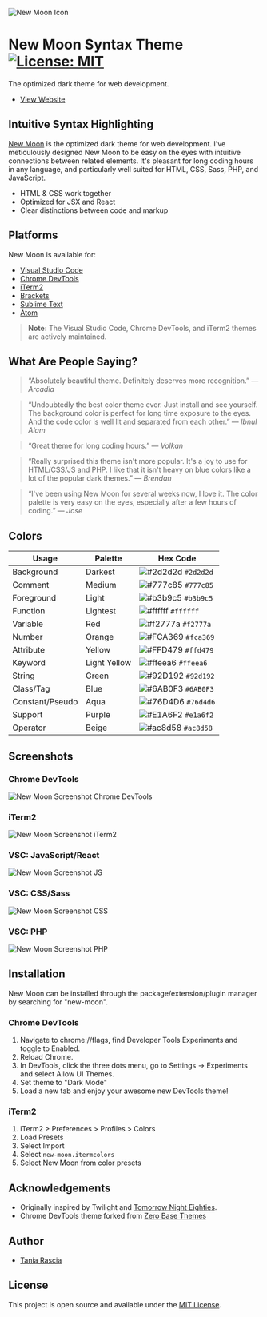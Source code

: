 ![New Moon Icon](images/new-moon-logo.png)

# New Moon Syntax Theme [![License: MIT](https://img.shields.io/badge/License-MIT-blue.svg)](https://opensource.org/licenses/MIT)

The optimized dark theme for web development.

- [View Website](https://taniarascia.github.io/new-moon)

## Intuitive Syntax Highlighting

[New Moon](https://taniarascia.github.io/new-moon) is the optimized dark theme for web development. I've meticulously designed New Moon to be easy on the eyes with intuitive connections between related elements. It's pleasant for long coding hours in any language, and particularly well suited for HTML, CSS, Sass, PHP, and JavaScript.

- HTML & CSS work together
- Optimized for JSX and React
- Clear distinctions between code and markup

## Platforms

New Moon is available for:

- [Visual Studio Code](https://marketplace.visualstudio.com/items?itemName=taniarascia.new-moon-vscode)
- [Chrome DevTools](https://github.com/taniarascia/new-moon-chrome-devtools)
- [iTerm2](https://github.com/taniarascia/new-moon/tree/master/iterm2)
- [Brackets](https://github.com/taniarascia/new-moon-brackets)
- [Sublime Text](https://packagecontrol.io/packages/New%20Moon%20Color%20Scheme)
- [Atom](https://github.atom.io/packages/new-moon-atom-syntax)

> **Note:** The Visual Studio Code, Chrome DevTools, and iTerm2 themes are actively maintained.

## What Are People Saying?

> “Absolutely beautiful theme. Definitely deserves more recognition.”
> — _Arcadia_

> “Undoubtedly the best color theme ever. Just install and see yourself. The background color is perfect for long time exposure to the eyes. And the code color is well lit and separated from each other.”
> — _Ibnul Alam_

> “Great theme for long coding hours.”
> — _Volkan_

> “Really surprised this theme isn't more popular. It's a joy to use for HTML/CSS/JS and PHP. I like that it isn't heavy on blue colors like a lot of the popular dark themes.”
> — _Brendan_

> “I've been using New Moon for several weeks now, I love it. The color palette is very easy on the eyes, especially after a few hours of coding.”
> — _Jose_

## Colors

| Usage           | Palette      | Hex Code                                                            |
| --------------- | ------------ | ------------------------------------------------------------------- |
| Background      | Darkest      | ![#2d2d2d](https://placehold.it/15/2d2d2d/ffffff?text=+) `#2d2d2d`  |
| Comment         | Medium       | ![#777c85](https://placehold.it/15/777c85/000000?text=+) `#777c85`  |
| Foreground      | Light        | ![#b3b9c5](https://placehold.it/15/b3b9c5/000000?text=+) `#b3b9c5`  |
| Function        | Lightest     | ![#ffffff](https://placehold.it/15/ffffff/000000?text=+) `#ffffff`  |
| Variable        | Red          | ![#f2777a](https://placehold.it/15/f2777a/000000?text=+) `#f2777a`  |
| Number          | Orange       | ![#FCA369](https://placehold.it/15/FCA369/000000?text=+) `#fca369`  |
| Attribute       | Yellow       | ![#FFD479](https://placehold.it/15/FFD479/000000?text=+) `#ffd479`  |
| Keyword         | Light Yellow | ![#ffeea6](https://placehold.it/15/FFEEA6/000000?text=+) `#ffeea6`  |
| String          | Green        | ![#92D192](https://placehold.it/15/92D192/000000?text=+) `#92d192`  |
| Class/Tag       | Blue         | ![#6AB0F3](https://placehold.it/15/6AB0F3/000000?text=+) `#6AB0F3`  |
| Constant/Pseudo | Aqua         | ![#76D4D6](https://placehold.it/15/76D4D6/000000?text=+) `#76d4d6`  |
| Support         | Purple       | ![#E1A6F2](https://placehold.it/15/E1A6F2/000000?text=+) `#e1a6f2`  |
| Operator        | Beige        | ![#ac8d58](https://placehold.it/15/ac8d58/000000?text=+) `#ac8d58`  |

## Screenshots

### Chrome DevTools

![New Moon Screenshot Chrome DevTools](images/chromedevtools.png)

### iTerm2

![New Moon Screenshot iTerm2](images/iterm2.png)

### VSC: JavaScript/React

![New Moon Screenshot JS](images/js.png)

### VSC: CSS/Sass

![New Moon Screenshot CSS](images/css.png)

### VSC: PHP

![New Moon Screenshot PHP](images/php.png)

## Installation

New Moon can be installed through the package/extension/plugin manager by searching for "new-moon".

### Chrome DevTools

1. Navigate to chrome://flags, find Developer Tools Experiments and toggle to Enabled.
1. Reload Chrome.
1. In DevTools, click the three dots menu, go to Settings -> Experiments and select Allow UI Themes.
1. Set theme to "Dark Mode"
1. Load a new tab and enjoy your awesome new DevTools theme!

### iTerm2

1. iTerm2 > Preferences > Profiles > Colors
1. Load Presets
1. Select Import
1. Select `new-moon.itermcolors`
1. Select New Moon from color presets

## Acknowledgements

- Originally inspired by Twilight and [Tomorrow Night Eighties](https://github.com/chriskempson/tomorrow-theme).
- Chrome DevTools theme forked from [Zero Base Themes](https://github.com/mauricecruz/zero-base-themes)

## Author

- [Tania Rascia](https://www.taniarascia.com)

## License

This project is open source and available under the [MIT License](LICENSE).
